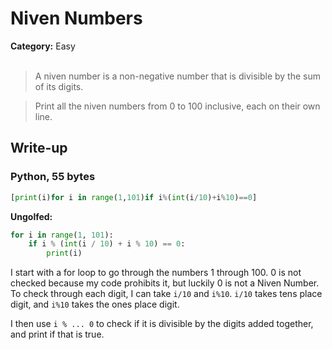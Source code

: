 <h1>Niven Numbers</h1>
<b>Category:</b> Easy
<br><br>

> A niven number is a non-negative number that is divisible by the sum of its digits.

> Print all the niven numbers from 0 to 100 inclusive, each on their own line.

<h2>Write-up</h2>

<h3>Python, 55 bytes</h3>


```Python
[print(i)for i in range(1,101)if i%(int(i/10)+i%10)==0]
```

<b>Ungolfed:</b>

```Python
for i in range(1, 101):
    if i % (int(i / 10) + i % 10) == 0:
        print(i)
```


I start with a for loop to go through the numbers 1 through 100. 0 is not checked because my code prohibits it, but luckily 0 is not a Niven Number. To check through each digit, I can take `i/10` and `i%10`. `i/10` takes tens place digit, and `i%10` takes the ones place digit.

I then use `i % ... 0` to check if it is divisible by the digits added together, and print if that is true.